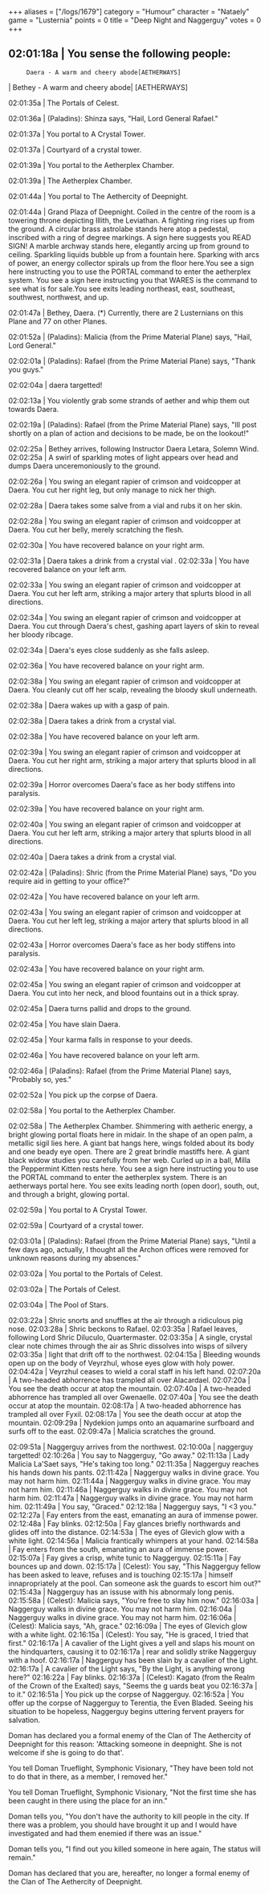 +++
aliases = ["/logs/1679"]
category = "Humour"
character = "Nataely"
game = "Lusternia"
points = 0
title = "Deep Night and Naggerguy"
votes = 0
+++

02:01:18a | You sense the following people: 
 ----------------------------------------------------------------------------
         Daera - A warm and cheery abode[AETHERWAYS]
|        Bethey - A warm and cheery abode| [AETHERWAYS]

02:01:35a | The Portals of Celest.

02:01:36a | (Paladins): Shinza says, "Hail, Lord General Rafael."

02:01:37a | You portal to A Crystal Tower.

02:01:37a | Courtyard of a crystal tower.

02:01:39a | You portal to the Aetherplex Chamber.

02:01:39a | The Aetherplex Chamber.

02:01:44a | You portal to The Aethercity of Deepnight.

02:01:44a | Grand Plaza of Deepnight.
 Coiled in the centre of the room is a towering throne depicting Illith, the Leviathan. A fighting ring rises up from the ground. A circular brass astrolabe stands here atop a pedestal, inscribed with a ring of degree markings. A sign here suggests you READ SIGN! A marble archway stands here, elegantly arcing up from ground to ceiling. Sparkling liquids bubble up from a fountain here. Sparking with arcs of power, an energy collector spirals up from the floor here.You see a sign here instructing you to use the PORTAL command to enter the aetherplex system. You see a sign here instructing you that WARES is the command to see what is for sale.You see exits leading northeast, east, southeast, southwest, northwest, and up.

02:01:47a | Bethey, Daera.
(*) Currently, there are 2 Lusternians on this Plane and 77 on other Planes.

02:01:52a | (Paladins): Malicia (from the Prime Material Plane) says, "Hail, Lord General."

02:02:01a | (Paladins): Rafael (from the Prime Material Plane) says, "Thank you guys."

02:02:04a | daera targetted!

02:02:13a | You violently grab some strands of aether and whip them out towards Daera.

02:02:19a | (Paladins): Rafael (from the Prime Material Plane) says, "Ill post shortly on a plan of action and decisions to be made, be on the lookout!"

02:02:25a | Bethey arrives, following Instructor Daera Letara, Solemn Wind.
02:02:25a | A swirl of sparkling motes of light appears over head and dumps Daera unceremoniously to the ground.

02:02:26a | You swing an elegant rapier of crimson and voidcopper at Daera. You cut her right leg, but only manage to nick her thigh.

02:02:28a | Daera takes some salve from a vial and rubs it on her skin.

02:02:28a | You swing an elegant rapier of crimson and voidcopper at Daera. You cut her belly, merely scratching the flesh.

02:02:30a | You have recovered balance on your right arm.

02:02:31a | Daera takes a drink from a crystal vial
.
02:02:33a | You have recovered balance on your left arm.

02:02:33a | You swing an elegant rapier of crimson and voidcopper at Daera. You cut her left arm, striking a major artery that splurts blood in all directions.

02:02:34a | You swing an elegant rapier of crimson and voidcopper at Daera. You cut through Daera's chest, gashing apart layers of skin to reveal her bloody ribcage.

02:02:34a | Daera's eyes close suddenly as she falls asleep.

02:02:36a | You have recovered balance on your right arm.

02:02:38a | You swing an elegant rapier of crimson and voidcopper at Daera. You cleanly cut off her scalp, revealing the bloody skull underneath.

02:02:38a | Daera wakes up with a gasp of pain.

02:02:38a | Daera takes a drink from a crystal vial.

02:02:38a | You have recovered balance on your left arm.

02:02:39a | You swing an elegant rapier of crimson and voidcopper at Daera. You cut her right arm, striking a major artery that splurts blood in all directions.

02:02:39a | Horror overcomes Daera's face as her body stiffens into paralysis.

02:02:39a | You have recovered balance on your right arm.

02:02:40a | You swing an elegant rapier of crimson and voidcopper at Daera. You cut her left arm, striking a major artery that splurts blood in all directions.

02:02:40a | Daera takes a drink from a crystal vial.

02:02:42a | (Paladins): Shric (from the Prime Material Plane) says, "Do you require aid in getting to your office?"

02:02:42a | You have recovered balance on your left arm.

02:02:43a | You swing an elegant rapier of crimson and voidcopper at Daera. You cut her left leg, striking a major artery that splurts blood in all directions.

02:02:43a | Horror overcomes Daera's face as her body stiffens into paralysis.

02:02:43a | You have recovered balance on your right arm.

02:02:45a | You swing an elegant rapier of crimson and voidcopper at Daera. You cut into her neck, and blood fountains out in a thick spray.

02:02:45a | Daera turns pallid and drops to the ground.

02:02:45a | You have slain Daera.

02:02:45a | Your karma falls in response to your deeds.

02:02:46a | You have recovered balance on your left arm.

02:02:46a | (Paladins): Rafael (from the Prime Material Plane) says, "Probably so, yes."

02:02:52a | You pick up the corpse of Daera.

02:02:58a | You portal to the Aetherplex Chamber.

02:02:58a | The Aetherplex Chamber.
 Shimmering with aetheric energy, a bright glowing portal floats here in midair. In the shape of an open palm, a metallic sigil lies here. A giant bat hangs here, wings folded about its body and one beady eye open. There are 2 great brindle mastiffs here. A giant black widow studies you carefully from her web. Curled up in a ball, Milla the Peppermint Kitten rests here. You see a sign here instructing you to use the PORTAL command to enter the aetherplex system. There is an aetherways portal here. You see exits leading north (open door), south, out, and through a bright, glowing portal.

02:02:59a | You portal to A Crystal Tower.

02:02:59a | Courtyard of a crystal tower.

02:03:01a | (Paladins): Rafael (from the Prime Material Plane) says, "Until a few days ago, actually, I thought all the Archon offices were removed for unknown reasons during my absences."

02:03:02a | You portal to the Portals of Celest.

02:03:02a | The Portals of Celest.

02:03:04a | The Pool of Stars.

02:03:22a | Shric snorts and snuffles at the air through a ridiculous pig nose.
02:03:28a | Shric beckons to Rafael.
02:03:35a | Rafael leaves, following Lord Shric Diluculo, Quartermaster.
02:03:35a | A single, crystal clear note chimes through the air as Shric dissolves into wisps of silvery 
02:03:35a | light that drift off to the northwest.
02:04:15a | Bleeding wounds open up on the body of Veyrzhul, whose eyes glow with holy power.
02:04:42a | Veyrzhul ceases to wield a coral staff in his left hand.
02:07:20a | A two-headed abhorrence has trampled all over Alacardael.
02:07:20a | You see the death occur at atop the mountain.
02:07:40a | A two-headed abhorrence has trampled all over Gwenaelle.
02:07:40a | You see the death occur at atop the mountain.
02:08:17a | A two-headed abhorrence has trampled all over Fyxil.
02:08:17a | You see the death occur at atop the mountain.
02:09:29a | Nydekion jumps onto an aquamarine surfboard and surfs off to the east.
02:09:47a | Malicia scratches the ground.

02:09:51a | Naggerguy arrives from the northwest.
02:10:00a | naggerguy targetted!
02:10:26a | You say to Naggerguy, "Go away."
02:11:13a | Lady Malicia La'Saet says, "He's taking too long."
02:11:35a | Naggerguy reaches his hands down his pants.
02:11:42a | Naggerguy walks in divine grace. You may not harm him.
02:11:44a | Naggerguy walks in divine grace. You may not harm him.
02:11:46a | Naggerguy walks in divine grace. You may not harm him.
02:11:47a | Naggerguy walks in divine grace. You may not harm him.
02:11:49a | You say, "Graced."
02:12:18a | Naggerguy says, "I <3 you."
02:12:27a | Fay enters from the east, emanating an aura of immense power.
02:12:48a | Fay blinks.
02:12:50a | Fay glances briefly northwards and glides off into the distance.
02:14:53a | The eyes of Glevich glow with a white light.
02:14:56a | Malicia frantically whimpers at your hand.
02:14:58a | Fay enters from the south, emanating an aura of immense power.
02:15:07a | Fay gives a crisp, white tunic to Naggerguy.
02:15:11a | Fay bounces up and down.
02:15:17a | (Celest): You say, "This Naggerguy fellow has been asked to leave, refuses and is touching 
02:15:17a | himself innapropriately at the pool. Can someone ask the guards to escort him out?"
02:15:43a | Naggerguy has an issuse with his abnormaly long penis.
02:15:58a | (Celest): Malicia says, "You're free to slay him now."
02:16:03a | Naggerguy walks in divine grace. You may not harm him.
02:16:04a | Naggerguy walks in divine grace. You may not harm him.
02:16:06a | (Celest): Malicia says, "Ah, grace."
02:16:09a | The eyes of Glevich glow with a white light.
02:16:15a | (Celest): You say, "He is graced, I tried that first."
02:16:17a | A cavalier of the Light gives a yell and slaps his mount on the hindquarters, causing it to 
02:16:17a | rear and solidly strike Naggerguy with a hoof.
02:16:17a | Naggerguy has been slain by a cavalier of the Light.
02:16:17a | A cavalier of the Light says, "By the Light, is anything wrong here?"
02:16:22a | Fay blinks.
02:16:37a | (Celest): Kagato (from the Realm of the Crown of the Exalted) says, "Seems the g uards beat you
02:16:37a | to it."
02:16:51a | You pick up the corpse of Naggerguy.
02:16:52a | You offer up the corpse of Naggerguy to Terentia, the Even Bladed.
 Seeing his situation to be hopeless, Naggerguy begins uttering fervent prayers for salvation.

 Doman has declared you a formal enemy of the Clan of The Aethercity of Deepnight for this reason: 'Attacking someone in deepnight. She is not welcome if she is going to do that'.

You tell Doman Trueflight, Symphonic Visionary, "They have been told not to do that in there, as a member, I removed her."

 You tell Doman Trueflight, Symphonic Visionary, "Not the first time she has been caught in there using the place for an inn."

 Doman tells you, "You don't have the authority to kill people in the city. If there was a problem, you should have brought it up and I would have investigated and had them enemied if there was an issue."

 Doman tells you, "I find out you killed someone in here again, The status will remain."

Doman has declared that you are, hereafter, no longer a formal enemy of the Clan of The Aethercity of Deepnight.

